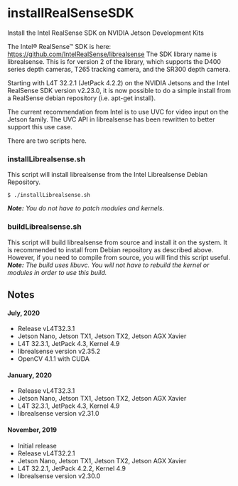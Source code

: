 # installRealSenseSDK
Install the Intel RealSense SDK on NVIDIA Jetson Development Kits

The Intel® RealSense™ SDK is here: https://github.com/IntelRealSense/librealsense
The SDK library name is librealsense. This is for version 2 of the library, which supports
the D400 series depth cameras, T265 tracking camera, and the SR300 depth camera.

Starting with L4T 32.2.1 (JetPack 4.2.2) on the NVIDIA Jetsons and the Intel RealSense SDK 
version v2.23.0, it is now possible to do a simple install from a RealSense debian repository
(i.e. apt-get install).

The current recommendation from Intel is to use UVC for video input on the Jetson family. The
UVC API in librealsense has been rewritten to better support this use case.

There are two scripts here. 

<h3>installLibrealsense.sh</h3>
This script will install librealsense from the Intel Librealsense Debian Repository. 


```
$ ./installLibrealsense.sh
```

<em><b>Note:</b> You do not have to patch modules and kernels.</em>

<h3>buildLibrealsense.sh</h3>
This script will build librealsense from source and install it on the system. It is recommended to install from Debian repository as described above. However, if you need to compile from source, you will find this script useful.
<br>
<em><b>Note:</b> The build uses libuvc. You will not have to rebuild the kernel or modules in order to use this build.</em>

<h2>Notes</h2>

<h4>July, 2020</h4>

* Release vL4T32.3.1
* Jetson Nano, Jetson TX1, Jetson TX2, Jetson AGX Xavier
* L4T 32.3.1, JetPack 4.3, Kernel 4.9
* librealsense version v2.35.2
* OpenCV 4.1.1 with CUDA

<h4>January, 2020</h4>

* Release vL4T32.3.1
* Jetson Nano, Jetson TX1, Jetson TX2, Jetson AGX Xavier
* L4T 32.3.1, JetPack 4.3, Kernel 4.9
* librealsense version v2.31.0


<h4>November, 2019</h4>

* Initial release
* Release vL4T32.2.1
* Jetson Nano, Jetson TX1, Jetson TX2, Jetson AGX Xavier
* L4T 32.2.1, JetPack 4.2.2, Kernel 4.9
* librealsense version v2.30.0

